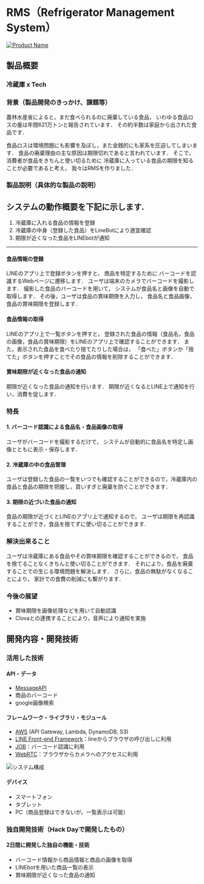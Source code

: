 
# RMS（Refrigerator Management System）


[![Product Name](image.png)](https://www.youtube.com/watch?v=G5rULR53uMk)

## 製品概要
### 冷蔵庫 x Tech

### 背景（製品開発のきっかけ、課題等）
農林水産省によると，まだ食べられるのに廃棄している食品，
いわゆる食品ロスの量は年間621万トンと報告されています．
その約半数は家庭から出された食品です．

食品ロスは環境問題にも影響を及ぼし，また金銭的にも家系を圧迫してしまいます．
食品の廃棄理由の主な原因は期限切れであると言われています．
そこで，消費者が食品をきちんと使い切るために
冷蔵庫に入っている食品の期限を知ることが必要であると考え，
我々はRMSを作りました．

### 製品説明（具体的な製品の説明）
システムの動作概要を下記に示します.
-----
1. 冷蔵庫に入れる食品の情報を登録
2. 冷蔵庫の中身（登録した食品）をLineBotにより適宜確認
3. 期限が近くなった食品をLINEbotが通知
-----
#### 食品情報の登録
LINEのアプリ上で登録ボタンを押すと，
商品を特定するために
バーコードを認識するWebページに遷移します．
ユーザは端末のカメラでバーコードを撮影します．
撮影した食品のバーコードを用いて，
システムが食品名と画像を自動で取得します．
その後，ユーザは食品の賞味期限を入力し，
食品名と食品画像，食品の賞味期限を登録します．
#### 食品情報の取得
LINEのアプリ上で一覧ボタンを押すと，
登録された食品の情報（食品名，食品の画像，食品の賞味期限）をLINEのアプリ上で確認することができます．
また，表示された食品を食べたり捨てたりした場合は，
「食べた」ボタンか「捨てた」ボタンを押すことでその食品の情報を削除することができます．
#### 賞味期限が近くなった食品の通知
期限が近くなった食品の通知を行います．
期限が近くなるとLINE上で通知を行い，消費を促します．

### 特長

#### 1. バーコード認識による食品名・食品画像の取得
ユーザがバーコードを撮影するだけで，
システムが自動的に食品名を特定し画像とともに表示・保存します．

#### 2. 冷蔵庫の中の食品管理
ユーザは登録した食品の一覧をいつでも確認することができるので，冷蔵庫内の食品と食品の期限を把握し，買いすぎと廃棄を防ぐことができます．

#### 3. 期限の近づいた食品の通知
食品の期限が近づくとLINEのアプリ上で通知するので，
ユーザは期限を再認識することができ，食品を捨てずに使い切ることができます．

### 解決出来ること
ユーザは冷蔵庫にある食品やその賞味期限を確認することができるので，
食品を捨てることなくきちんと使い切ることができます．
それにより，食品を廃棄することでの生じる環境問題を解決します．
さらに，食品の無駄がなくなることにより，
家計での食費の削減にも繋がります．

### 今後の展望
* 賞味期限を画像処理などを用いて自動認識
* Clovaとの連携することにより，音声により通知を実施

## 開発内容・開発技術
### 活用した技術
#### API・データ
* [MessageAPI](https://developers.line.me/ja/services/messaging-api/)
* 商品のバーコード
* google画像検索

#### フレームワーク・ライブラリ・モジュール
* [AWS](https://aws.amazon.com/jp/) (API Gateway, Lambda, DynamoDB, S3)
* [LINE Front-end Framework](https://developers.line.me/ja/docs/liff/)：lineからブラウザの呼び出しに利用
* [JOB](https://github.com/EddieLa/JOB)：バーコード認識に利用
* [WebRTC](https://webrtc.org/)：ブラウザからカメラへのアクセスに利用

![システム構成](https://i.imgur.com/WVnFI9B.png)

#### デバイス
* スマートフォン
* タブレット
* PC（商品登録はできないが，一覧表示は可能）

### 独自開発技術（Hack Dayで開発したもの）
#### 2日間に開発した独自の機能・技術
* バーコード情報から商品情報と商品の画像を取得
* LINEbotを用いた商品一覧の表示
* 賞味期限が近くなった食品の通知
